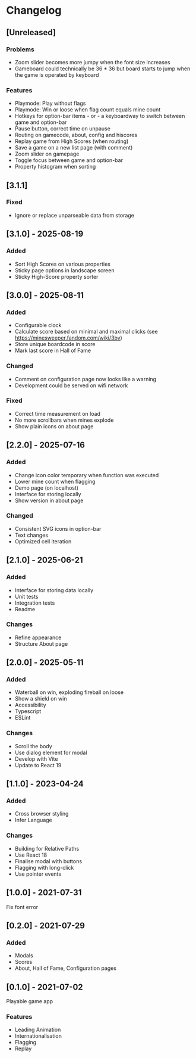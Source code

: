 # Changelog

## [Unreleased]

### Problems
- Zoom slider becomes more jumpy when the font size increases
- Gameboard could technically be 36 * 36 but board starts to jump when the game is operated by keyboard

### Features
- Playmode: Play without flags
- Playmode: Win or loose when flag count equals mine count
- Hotkeys for option-bar items - or - a keyboardway to switch between game and option-bar
- Pause button, correct time on unpause
- Routing on gamecode, about, config and hiscores
- Replay game from High Scores (when routing)
- Save a game on a new list page (with comment)
- Zoom slider on gamepage
- Toggle focus between game and option-bar
- Property histogram when sorting


## [3.1.1]

### Fixed
- Ignore or replace unparseable data from storage


## [3.1.0] - 2025-08-19

### Added
- Sort High Scores on various properties
- Sticky page options in landscape screen
- Sticky High-Score property sorter


## [3.0.0] - 2025-08-11

### Added
- Configurable clock
- Calculate score based on minimal and maximal clicks (see https://minesweeper.fandom.com/wiki/3bv)
- Store unique boardcode in score
- Mark last score in Hall of Fame

### Changed
- Comment on configuration page now looks like a warning
- Development could be served on wifi network

### Fixed
- Correct time measurement on load
- No more scrollbars when mines explode
- Show plain icons on about page


## [2.2.0] - 2025-07-16

### Added
- Change icon color temporary when function was executed
- Lower mine count when flagging
- Demo page (on localhost)
- Interface for storing locally
- Show version in about page

### Changed
- Consistent SVG icons in option-bar
- Text changes
- Optimized cell iteration


## [2.1.0] - 2025-06-21

### Added
- Interface for storing data locally
- Unit tests
- Integration tests
- Readme

### Changes
- Refine appearance
- Structure About page


## [2.0.0] - 2025-05-11

### Added
- Waterball on win, exploding fireball on loose
- Show a shield on win
- Accessibility
- Typescript
- ESLint

### Changes
- Scroll the body
- Use dialog element for modal
- Develop with Vite
- Update to React 19


## [1.1.0] - 2023-04-24

### Added
- Cross browser styling
- Infer Language

### Changes
- Building for Relative Paths
- Use React 18
- Finalise modal with buttons
- Flagging with long-click
- Use pointer events


## [1.0.0] - 2021-07-31

Fix font error


## [0.2.0] - 2021-07-29

### Added
- Modals
- Scores
- About, Hall of Fame, Configuration pages

## [0.1.0] - 2021-07-02

Playable game app

### Features
- Leading Animation
- Internationalisation
- Flagging
- Replay


